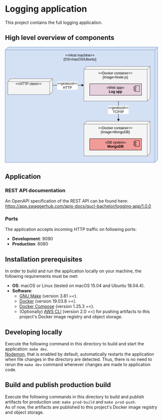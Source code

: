 # Logging application

This project contains the full logging application.

## High level overview of components

![Component overview](./docs/logging-component.png)

## Application

### REST API documentation

An OpenAPI specification of the REST API can be found here:
https://app.swaggerhub.com/apis-docs/gucl-bachelor/logging-app/1.0.0

### Ports

The application accepts incoming HTTP traffic on following ports:

-   **Development**: 9090
-   **Production**: 8080

## Installation prerequisites

In order to build and run the application locally on your machine, the following requirements must be met:

-   **OS**: macOS or Linux (tested on macOS 15.04 and Ubuntu 18.04.4).
-   **Software**:
    -   [GNU Make](https://www.gnu.org/software/make/) (version 3.81 =<).
    -   [Docker](https://docs.docker.com/install/) (version 19.03.8 =<).
    -   [Docker Compose](https://docs.docker.com/compose/install/) (version 1.25.3 =<).
    -   (Optionally) [AWS CLI](https://docs.aws.amazon.com/cli/latest/userguide/install-cliv2.html) (version 2.0 =<) for pushing artifacts to this project's Docker image registry and object storage.

## Developing locally

Execute the following command in this directory to build and start the application: `make dev`.  
[Nodemon](https://github.com/remy/nodemon), that is enabled by default, automatically restarts the application when file changes in the directory are detected. Thus, there is no need to rerun the `make dev` command whenever changes are made to application code.

## Build and publish production build

Execute the following commands in this directory to build and publish artifacts for production use: `make prod-build` and `make prod-push`.  
As of now, the artifacts are published to this project's Docker image registry and object storage.

